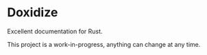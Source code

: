 # Doxidize

Excellent documentation for Rust.

This project is a work-in-progress, anything can change at any time.